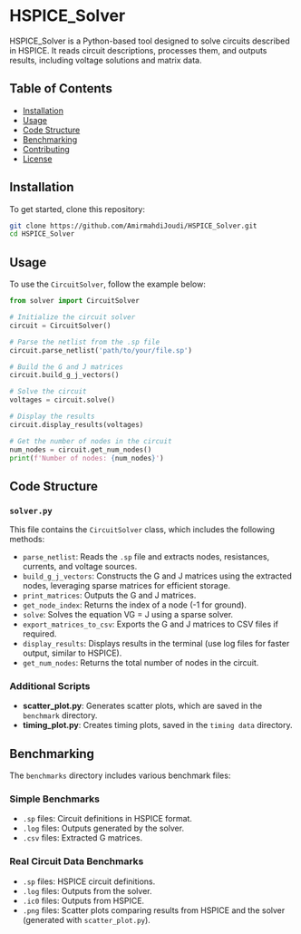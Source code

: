 # HSPICE_Solver

HSPICE_Solver is a Python-based tool designed to solve circuits described in HSPICE. It reads circuit descriptions, processes them, and outputs results, including voltage solutions and matrix data.

## Table of Contents

- [Installation](#installation)
- [Usage](#usage)
- [Code Structure](#code-structure)
- [Benchmarking](#benchmarking)
- [Contributing](#contributing)
- [License](#license)

## Installation

To get started, clone this repository:

```bash
git clone https://github.com/AmirmahdiJoudi/HSPICE_Solver.git
cd HSPICE_Solver
```

## Usage

To use the `CircuitSolver`, follow the example below:

```python
from solver import CircuitSolver

# Initialize the circuit solver
circuit = CircuitSolver()

# Parse the netlist from the .sp file
circuit.parse_netlist('path/to/your/file.sp')

# Build the G and J matrices
circuit.build_g_j_vectors()

# Solve the circuit
voltages = circuit.solve()

# Display the results
circuit.display_results(voltages)

# Get the number of nodes in the circuit
num_nodes = circuit.get_num_nodes()
print(f'Number of nodes: {num_nodes}')
```

## Code Structure

### `solver.py`

This file contains the `CircuitSolver` class, which includes the following methods:

- `parse_netlist`: Reads the `.sp` file and extracts nodes, resistances, currents, and voltage sources.
- `build_g_j_vectors`: Constructs the G and J matrices using the extracted nodes, leveraging sparse matrices for efficient storage.
- `print_matrices`: Outputs the G and J matrices.
- `get_node_index`: Returns the index of a node (-1 for ground).
- `solve`: Solves the equation VG = J using a sparse solver.
- `export_matrices_to_csv`: Exports the G and J matrices to CSV files if required.
- `display_results`: Displays results in the terminal (use log files for faster output, similar to HSPICE).
- `get_num_nodes`: Returns the total number of nodes in the circuit.

### Additional Scripts

- **scatter_plot.py**: Generates scatter plots, which are saved in the `benchmark` directory.
- **timing_plot.py**: Creates timing plots, saved in the `timing data` directory.

## Benchmarking

The `benchmarks` directory includes various benchmark files:

### Simple Benchmarks

- `.sp` files: Circuit definitions in HSPICE format.
- `.log` files: Outputs generated by the solver.
- `.csv` files: Extracted G matrices.

### Real Circuit Data Benchmarks

- `.sp` files: HSPICE circuit definitions.
- `.log` files: Outputs from the solver.
- `.ic0` files: Outputs from HSPICE.
- `.png` files: Scatter plots comparing results from HSPICE and the solver (generated with `scatter_plot.py`).

